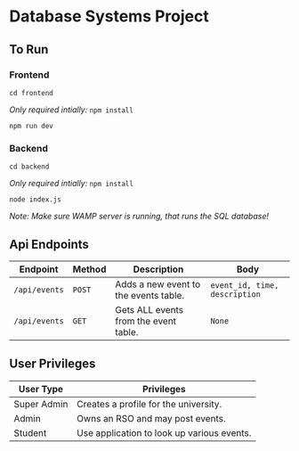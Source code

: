 # Database Systems Project

## To Run

### Frontend

`cd frontend`

_Only required intially:_
`npm install`

`npm run dev`

### Backend

`cd backend`

_Only required intially:_
`npm install`

`node index.js`

_Note: Make sure WAMP server is running, that runs the SQL database!_

## Api Endpoints

| Endpoint      | Method | Description                           | Body                          |
| ------------- | ------ | ------------------------------------- | ----------------------------- |
| `/api/events` | `POST` | Adds a new event to the events table. | `event_id, time, description` |
| `/api/events` | `GET`  | Gets ALL events from the event table. | `None`                        |

## User Privileges

| User Type   | Privileges                                 |
| ----------- | ------------------------------------------ |
| Super Admin | Creates a profile for the university.      |
| Admin       | Owns an RSO and may post events.           |
| Student     | Use application to look up various events. |
